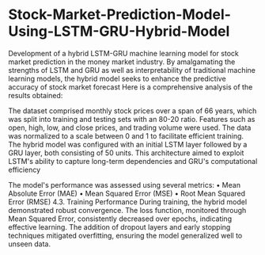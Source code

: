 # Stock-Market-Prediction-Model-Using-LSTM-GRU-Hybrid-Model
 Development of a hybrid LSTM-GRU machine learning model for stock market prediction in the money market industry. By amalgamating the strengths of LSTM and GRU as well as interpretability of traditional machine learning models, the hybrid model seeks to enhance the predictive accuracy of stock market forecast
Here is a comprehensive analysis of 
the results obtained:

The dataset comprised monthly stock prices over a span of 66 years, which was split into training and 
testing sets with an 80-20 ratio. Features such as open, high, low, and close prices, and trading volume 
were used. The data was normalized to a scale between 0 and 1 to facilitate efficient training. The hybrid 
model was configured with an initial LSTM layer followed by a GRU layer, both consisting of 50 units. 
This architecture aimed to exploit LSTM's ability to capture long-term dependencies and GRU's 
computational efficiency

 
The model's performance was assessed using several metrics:
• Mean Absolute Error (MAE)
• Mean Squared Error (MSE)
• Root Mean Squared Error (RMSE)
4.3. Training Performance
During training, the hybrid model demonstrated robust convergence. The loss function, monitored 
through Mean Squared Error, consistently decreased over epochs, indicating effective learning. The 
addition of dropout layers and early stopping techniques mitigated overfitting, ensuring the model 
generalized well to unseen data.

